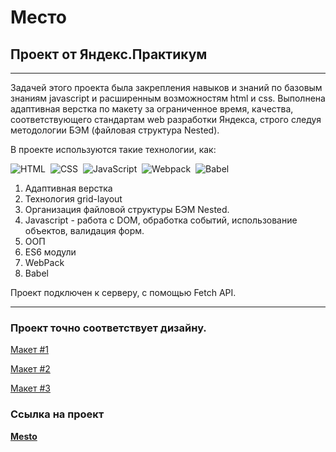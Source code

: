 # Место
## Проект от Яндекс.Практикум

---------------------------------

Задачей этого проекта была закрепления навыков и знаний по базовым знаниям javascript и расширенным возможностям html и css.
Выполнена адаптивная верстка по макету за ограниченное время, качества, соответствующего стандартам web разработки Яндекса, строго следуя методологии БЭМ (файловая структура Nested).


В проекте используются такие технологии, как:

![HTML](https://img.shields.io/badge/HTML5-E34F26?style=for-the-badge&logo=html5&logoColor=white)&nbsp;
![CSS](https://img.shields.io/badge/CSS3-1572B6?style=for-the-badge&logo=css3&logoColor=white)&nbsp;
![JavaScript](https://img.shields.io/badge/JavaScript-323330?style=for-the-badge&logo=javascript&logoColor=F7DF1E)&nbsp;
![Webpack](https://img.shields.io/badge/webpack-%238DD6F9.svg?style=for-the-badge&logo=webpack&logoColor=black)&nbsp;
![Babel](https://img.shields.io/badge/Babel-F9DC3e?style=for-the-badge&logo=babel&logoColor=black)&nbsp;

1. Адаптивная верстка 
2. Технология grid-layout 
3. Организация файловой структуры БЭМ Nested.
4. Javascript - работа с DOM, обработка событий, использование объектов, валидация форм.
5. ООП
6. ES6 модули
7. WebPack
8. Babel

Проект подключен к серверу, с помощью Fetch API.

---------------------------------
### Проект точно соответствует дизайну.

[Макет #1](https://www.figma.com/file/2cn9N9jSkmxD84oJik7xL7/JavaScript.-Sprint-4?node-id=0%3A1&t=0gI2e8mOjjHeFr7b-0)

[Макет #2](https://www.figma.com/file/bjyvbKKJN2naO0ucURl2Z0/JavaScript.-Sprint-5?node-id=0%3A1&t=ha7l7whlitaepk48-0)

[Макет #3](https://www.figma.com/file/kRVLKwYG3d1HGLvh7JFWRT/JavaScript.-Sprint-6?node-id=0%3A1&t=xyf7kZacD5724rxB-0) 

### Ссылка на проект

[__Mesto__](https://tamerlanch.github.io/mesto/)
